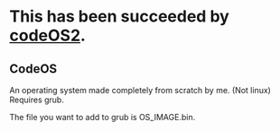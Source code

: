 # This has been succeeded by [codeOS2](http://github.com/aaron-sonin/codeOS2).
## CodeOS
An operating system made completely from scratch by me. (Not linux) Requires grub.

The file you want to add to grub is OS_IMAGE.bin.
